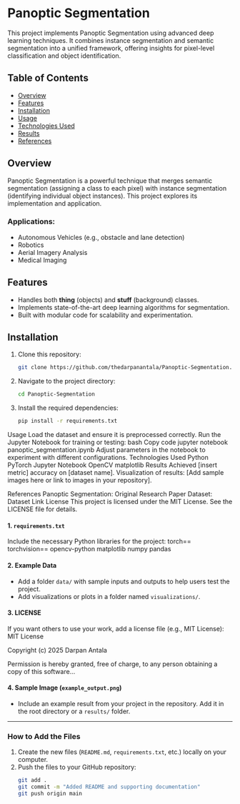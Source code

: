 # Panoptic Segmentation

This project implements Panoptic Segmentation using advanced deep learning techniques. It combines instance segmentation and semantic segmentation into a unified framework, offering insights for pixel-level classification and object identification.

## Table of Contents
- [Overview](#overview)
- [Features](#features)
- [Installation](#installation)
- [Usage](#usage)
- [Technologies Used](#technologies-used)
- [Results](#results)
- [References](#references)

## Overview
Panoptic Segmentation is a powerful technique that merges semantic segmentation (assigning a class to each pixel) with instance segmentation (identifying individual object instances). This project explores its implementation and application.

### Applications:
- Autonomous Vehicles (e.g., obstacle and lane detection)
- Robotics
- Aerial Imagery Analysis
- Medical Imaging

## Features
- Handles both **thing** (objects) and **stuff** (background) classes.
- Implements state-of-the-art deep learning algorithms for segmentation.
- Built with modular code for scalability and experimentation.

## Installation
1. Clone this repository:
   ```bash
   git clone https://github.com/thedarpanantala/Panoptic-Segmentation.git
2. Navigate to the project directory:
   ```bash
   cd Panoptic-Segmentation
3. Install the required dependencies:
   ```bash
   pip install -r requirements.txt

Usage
Load the dataset and ensure it is preprocessed correctly.
Run the Jupyter Notebook for training or testing:
bash
Copy code
jupyter notebook panoptic_segmentation.ipynb
Adjust parameters in the notebook to experiment with different configurations.
Technologies Used
Python
PyTorch
Jupyter Notebook
OpenCV
matplotlib
Results
Achieved [insert metric] accuracy on [dataset name].
Visualization of results: [Add sample images here or link to images in your repository].

References
Panoptic Segmentation: Original Research Paper
Dataset: Dataset Link
License
This project is licensed under the MIT License. See the LICENSE file for details.




#### **1. `requirements.txt`**
Include the necessary Python libraries for the project:
torch==<version> torchvision==<version> opencv-python matplotlib numpy pandas


#### **2. Example Data**
- Add a folder `data/` with sample inputs and outputs to help users test the project.
- Add visualizations or plots in a folder named `visualizations/`.

#### **3. LICENSE**
If you want others to use your work, add a license file (e.g., MIT License):
MIT License

Copyright (c) 2025 Darpan Antala

Permission is hereby granted, free of charge, to any person obtaining a copy of this software...



#### **4. Sample Image (`example_output.png`)**
- Include an example result from your project in the repository. Add it in the root directory or a `results/` folder.

---

### **How to Add the Files**
1. Create the new files (`README.md`, `requirements.txt`, etc.) locally on your computer.
2. Push the files to your GitHub repository:
   ```bash
   git add .
   git commit -m "Added README and supporting documentation"
   git push origin main

